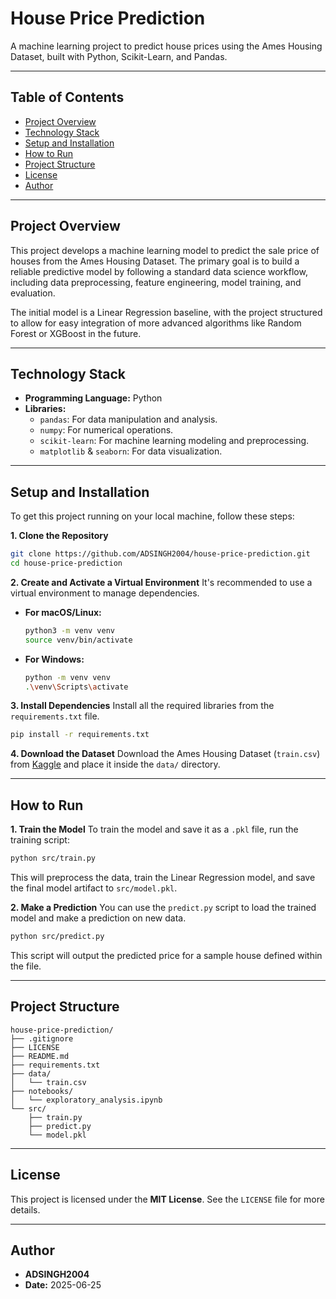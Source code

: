 # House Price Prediction

A machine learning project to predict house prices using the Ames Housing Dataset, built with Python, Scikit-Learn, and Pandas.

---

## Table of Contents

- [Project Overview](#project-overview)
- [Technology Stack](#technology-stack)
- [Setup and Installation](#setup-and-installation)
- [How to Run](#how-to-run)
- [Project Structure](#project-structure)
- [License](#license)
- [Author](#author)

---

## Project Overview

This project develops a machine learning model to predict the sale price of houses from the Ames Housing Dataset. The primary goal is to build a reliable predictive model by following a standard data science workflow, including data preprocessing, feature engineering, model training, and evaluation.

The initial model is a Linear Regression baseline, with the project structured to allow for easy integration of more advanced algorithms like Random Forest or XGBoost in the future.

---

## Technology Stack

- **Programming Language:** Python
- **Libraries:**
    - `pandas`: For data manipulation and analysis.
    - `numpy`: For numerical operations.
    - `scikit-learn`: For machine learning modeling and preprocessing.
    - `matplotlib` & `seaborn`: For data visualization.

---

## Setup and Installation

To get this project running on your local machine, follow these steps:

**1. Clone the Repository**
```sh
git clone https://github.com/ADSINGH2004/house-price-prediction.git
cd house-price-prediction
```

**2. Create and Activate a Virtual Environment**
It's recommended to use a virtual environment to manage dependencies.

*   **For macOS/Linux:**
    ```sh
    python3 -m venv venv
    source venv/bin/activate
    ```
*   **For Windows:**
    ```sh
    python -m venv venv
    .\venv\Scripts\activate
    ```

**3. Install Dependencies**
Install all the required libraries from the `requirements.txt` file.
```sh
pip install -r requirements.txt
```

**4. Download the Dataset**
Download the Ames Housing Dataset (`train.csv`) from [Kaggle](https://www.kaggle.com/c/house-prices-advanced-regression-techniques/data) and place it inside the `data/` directory.

---

## How to Run

**1. Train the Model**
To train the model and save it as a `.pkl` file, run the training script:
```sh
python src/train.py
```
This will preprocess the data, train the Linear Regression model, and save the final model artifact to `src/model.pkl`.

**2. Make a Prediction**
You can use the `predict.py` script to load the trained model and make a prediction on new data.
```sh
python src/predict.py
```
This script will output the predicted price for a sample house defined within the file.

---

## Project Structure

```
house-price-prediction/
├── .gitignore
├── LICENSE
├── README.md
├── requirements.txt
├── data/
│   └── train.csv
├── notebooks/
│   └── exploratory_analysis.ipynb
└── src/
    ├── train.py
    ├── predict.py
    └── model.pkl
```

---

## License

This project is licensed under the **MIT License**. See the `LICENSE` file for more details.

---

## Author

- **ADSINGH2004**
- **Date:** 2025-06-25